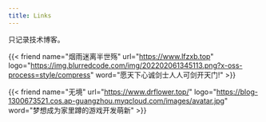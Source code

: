 ```yaml
---
title: Links
---
```

只记录技术博客。

{{< friend name="烟雨迷离半世殇" url="https://www.lfzxb.top" logo="https://img.blurredcode.com/img/202202061345113.png?x-oss-process=style/compress"  word="愿天下心诚剑士人人可剑开天门!" >}}  

{{< friend name="无境" url="https://www.drflower.top/" logo="https://blog-1300673521.cos.ap-guangzhou.myqcloud.com/images/avatar.jpg"  word="梦想成为家里蹲的游戏开发萌新" >}}  
